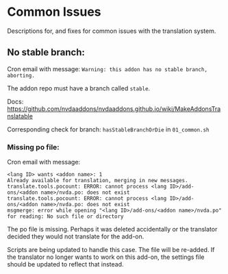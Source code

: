 # Common Issues

Descriptions for, and fixes for common issues with the translation system.

## No stable branch:
Cron email with message:
`Warning: this addon has no stable branch, aborting.`

The addon repo must have a branch called `stable`.

Docs: https://github.com/nvdaaddons/nvdaaddons.github.io/wiki/MakeAddonsTranslatable

Corresponding check for branch: `hasStableBranchOrDie` in `01_common.sh`


### Missing po file:

Cron email with message:
```
<lang ID> wants <addon name>: 1
Already available for translation, merging in new messages.
translate.tools.pocount: ERROR: cannot process <lang ID>/add-ons/<addon name>/nvda.po: does not exist
translate.tools.pocount: ERROR: cannot process <lang ID>/add-ons/<addon name>/nvda.po: does not exist
msgmerge: error while opening "<lang ID>/add-ons/<addon name>/nvda.po" for reading: No such file or directory
```

The po file is missing. Perhaps it was deleted accidentally or the translator decided they would not translate for the add-on.

Scripts are being updated to handle this case. The file will be re-added. If the translator no longer wants to work on this add-on, the settings file should be updated to reflect that instead. 
